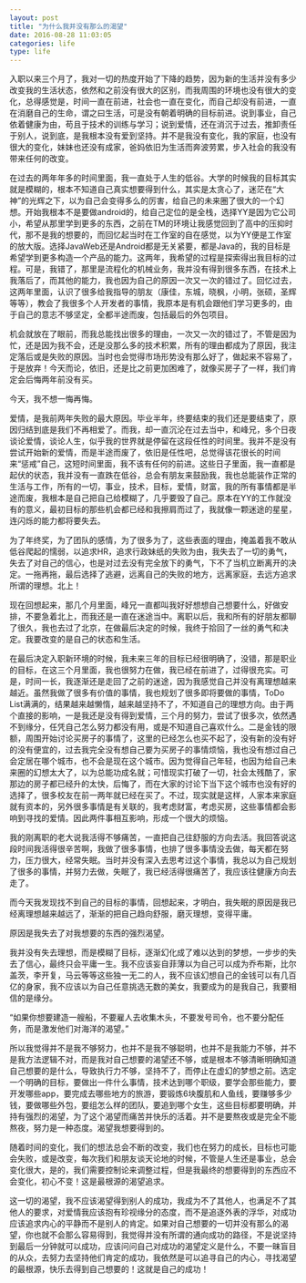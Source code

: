```yaml
---
layout: post
title: "为什么我并没有那么的渴望"
date: 2016-08-28 11:03:05
categories: life
type: life
---
```


入职以来三个月了，我对一切的热度开始了下降的趋势，因为新的生活并没有多少改变我的生活状态，依然和之前没有很大的区别，而我周围的环境也没有很大的变化，总得感觉是，时间一直在前进，社会也一直在变化，而自己却没有前进，一直在消磨自己的生命，谓之曰生活，可是没有朝着明确的目标前进。说到事业，自己依着健康为由，苟且于技术的训练与学习；说到爱情，还在消沉于过去，推卸责任于别人，说到底，是我根本没有爱到坚持。并不是我没有变化，我的家庭，也没有很大的变化，妹妹也还没有成家，爸妈依旧为生活而奔波劳累，步入社会的我没有带来任何的改变。

在过去的两年年多的时间里面，我一直处于人生的低谷。大学的时候我的目标其实就是模糊的，根本不知道自己真实想要得到什么，其实是太贪心了，迷茫在“大神”的光辉之下，以为自己会变得多么的厉害，给自己的未来圈了很大的一个幻想。开始我根本不是要做android的，给自己定位的是全栈，选择YY是因为它公司小，希望从那里学到更多的东西，之前在TM的环境让我感觉回到了高中的压抑时代，那不是我的想要的，而回忆起当时在工作室的自在感觉，以为YY便是工作室的放大版。选择JavaWeb还是Android都是无关紧要，都是Java的，我的目标是希望学到更多构造一个产品的能力。这两年，我希望的过程是探索得出我目标的过程。可是，我错了，那里是流程化的机械业务，我并没有得到很多东西，在技术上我落后了，而其他的能力，我也因为自己的原因一次又一次的错过了。回忆过去，这两年里面，认识了很多给我指导的朋友（康佳，东城，晓枫，小明，张硕，圣辉等等），教会了我很多个人开发者的事情，我原本是有机会跟他们学习更多的，由于自己的意志不够坚定，全都半途而废，包括最后的外包项目。

机会就放在了眼前，而我总能找出很多的理由，一次又一次的错过了，不管是因为忙，还是因为我不会，还是没那么多的技术积累，所有的理由都成为了原因，我注定落后或是失败的原因。当时也会觉得市场形势没有那么好了，做起来不容易了，于是放弃！今天而论，依旧，还是比之前更加困难了，就像买房子了一样，我们肯定会后悔两年前没有买。

今天，我不想一悔再悔。

爱情，是我前两年失败的最大原因。毕业半年，终要结束的我们还是要结束了，原因归结到底是我们不再相爱了。而我，却一直沉沦在过去当中，和峰兄，多个日夜谈论爱情，谈论人生，似乎我的世界就是停留在这段任性的时间里。我并不是没有尝试开始新的爱情，而是半途而废了，依旧是任性吧，总觉得该花很长的时间来“惩戒”自己，这短时间里面，我不该有任何的前进。这些日子里面，我一直都是起伏的状态，我并没有一直跌在低谷，总会有朋友来鼓励我，我也总能装作正常的生活与工作，所有的一切，事业，技术，目标，爱情，财富，我的所有事情都是半途而废，我根本是自己把自己给模糊了，几乎要毁了自己。原本在YY的工作就没有的意义，最初目标的那些机会都已经和我擦肩而过了，我就像一颗迷途的星星，连闪烁的能力都将要失去。

为了年终奖，为了团队的感情，为了很多为了，这些表面的理由，掩盖着我不敢从低谷爬起的懦弱，以追求HR，追求行政妹纸的失败为由，我失去了一切的勇气，失去了对自己的信心，也是对过去没有完全放下的勇气，下不了当机立断离开的决定。一拖再拖，最后选择了逃避，远离自己的失败的地方，远离家庭，去远方追求所谓的理想。北上！

现在回想起来，那几个月里面，峰兄一直都叫我好好想想自己想要什么，好做安排，不要急着北上，而我还是一直在迷途当中。离职以后，我和所有的好朋友都聊了很久，我也去过了北京，在做最后决定的时候，我终于拾回了一丝的勇气和决定。我要改变的是自己的状态和生活。

在最后决定入职新环境的时候，我未来三年的目标已经很明确了，没错，那是职业的目标，在这三个月里面，我也很努力在做，我已经在前进了，过得很充实。可是，时间一长，我逐渐还是走回了之前的迷途，因为我感觉自己并没有离理想越来越近。虽然我做了很多有价值的事情，我也规划了很多即将要做的事情，ToDo List满满的，结果越来越懒惰，越来越坚持不了，不知道自己的理想方向。由于两个直接的影响，一是我还是没有得到爱情，三个月的努力，尝试了很多次，依然遇不到缘分，任凭自己怎么努力都没有用，或是不知道自己喜欢什么。二是金钱的限额，周围开始讨论买房子的事情了，这里的已经怎么也买不起了，没有新的没有好的没有便宜的，过去我完全没有想自己要为买房子的事情烦恼，我也没有想过自己会定居在哪个城市，也不会是现在这个城市。因为觉得自己年轻，也因为给自己未来圈的幻想太大了，以为总能功成名就；可惜现实打破了一切，社会太残酷了，家那边的房子都已经升的太快，后悔了，而在大家的讨论下当下这个城市也没有好的选择了，很多校友在前一两年就已经在买了。不过，现实就是这样，人家本来家庭就有资本的，另外很多事情是有关联的，我考虑财富，考虑买房，这些事情都会影响到寻找的爱情。因此两件事相互影响，形成一个很大的烦恼。

我的刚离职的老大说我活得不够痛苦，一直把自己往舒服的方向去活。我回答说这段时间我活得很辛苦啊，我做了很多事情，也排了很多事情没去做，每天都在努力，压力很大，经常失眠。当时并没有深入去思考过这个事情，我总以为自己规划了很多的事情，并努力去做，失眠了，我已经活得很痛苦了，我应该往健康方向去走了。

而今天我发现找不到自己的目标的事情，回想起来，才明白，我失眠的原因是我已经离理想越来越远了，渐渐的把自己趋向舒服，磨灭理想，变得平庸。

原因是我失去了对我想要的东西的强烈渴望。

我并没有失去理想，而是模糊了目标，逐渐幻化成了难以达到的梦想，一步步的失去了信心，最终只会平庸一生。我不应该妄自菲薄以为自己可以成为乔布斯，比尔盖茨，李开复，马云等等这些独一无二的人，我不应该幻想自己的金钱可以有几百亿的身家，我不应该以为自己任意挑选无数的美女，我要成为的是我自己，我要相信的是缘分。

“如果你想要建造一艘船，不要雇人去收集木头，不要发号司令，也不要分配任务，而是激发他们对海洋的渴望。”

所以我觉得并不是我不够努力，也并不是我不够聪明，也并不是我能力不够，并不是我方法逻辑不对，而是我对自己想要的渴望还不够，或是根本不够清晰明确知道自己想要的是什么，导致执行力不够，坚持不了，而停止在虚幻的梦想之前。选定一个明确的目标，要做出一件什么事情，技术达到哪个职级，要学会那些能力，要开发哪些app，要完成去哪些地方的旅游，要锻炼6块腹肌和人鱼线，要赚够多少钱，要做哪些外包，要组怎么样的团队，要追到哪个女生，这些目标都要明确，并持有强烈的渴望，为了这个渴望而痛苦并快乐的活着。并不是要熬夜或是完全不能熬夜，努力是一种态度。渴望我想要得到的。

随着时间的变化，我们的想法总会不断的改变，我们也在努力的成长，目标也可能会失败，或是改变，每次我们和朋友谈天论地的时候，不管是人生还是事业，总会变化很大，是的，我们需要控制论来调整过程，但是我最终的想要得到的东西应不会变化，初心不变！这是最根源的渴望追求。

这一切的渴望，我不应该渴望得到别人的成功，我成为不了其他人，也满足不了其他人的要求，对爱情我应该抱有珍视缘分的态度，而不是追逐外表的浮华，对成功应该追求内心的平静而不是别人的肯定。如果对自己想要的一切并没有那么的渴望，你也就不会那么容易得到，我觉得并没有所谓的通向成功的路径，不是说坚持到最后一分钟就可以成功，应该问问自己对成功的渴望定义是什么，不要一昧盲目的从众，去努力去坚持他们肯定的成功，我依然是可以追寻自己的内心，寻找渴望的最根源，快乐去得到自己想要的！这就是自己的成功！